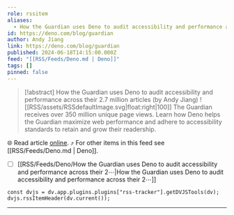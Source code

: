 ```yaml
---
role: rssitem
aliases:
  - How the Guardian uses Deno to audit accessibility and performance across their 2.7 million articles
id: https://deno.com/blog/guardian
author: Andy Jiang
link: https://deno.com/blog/guardian
published: 2024-06-18T14:15:00.000Z
feed: "[[RSS/Feeds/Deno.md | Deno]]"
tags: []
pinned: false
---
```


> [!abstract] How the Guardian uses Deno to audit accessibility and performance across their 2.7 million articles (by Andy Jiang)
> ![[RSS/assets/RSSdefaultImage.svg|float:right|100]] The Guardian receives over 350 million unique page views. Learn how Deno helps the Guardian maximize web performance and adhere to accessibility standards to retain and grow their readership.

🌐 Read article [online](https://deno.com/blog/guardian). ⤴ For other items in this feed see [[RSS/Feeds/Deno.md | Deno]].

- [ ] [[RSS/Feeds/Deno/How the Guardian uses Deno to audit accessibility and performance across their 2⋯|How the Guardian uses Deno to audit accessibility and performance across their 2⋯]]

~~~dataviewjs
const dvjs = dv.app.plugins.plugins["rss-tracker"].getDVJSTools(dv);
dvjs.rssItemHeader(dv.current());
~~~

- - -


